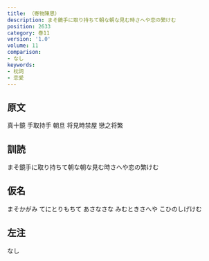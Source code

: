 ```yaml
---
title: （寄物陳思）
description: まそ鏡手に取り持ちて朝な朝な見む時さへや恋の繁けむ
position: 2633
category: 巻11
version: '1.0'
volume: 11
comparison:
- なし
keywords:
- 枕詞
- 恋愛
---
```


## 原文

真十鏡 手取持手 朝旦 将見時禁屋 戀之将繁

## 訓読

まそ鏡手に取り持ちて朝な朝な見む時さへや恋の繁けむ

## 仮名

まそかがみ てにとりもちて あさなさな みむときさへや こひのしげけむ

## 左注

なし
